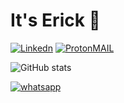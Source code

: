 # It's Erick 👋


[![Linkedn](https://img.shields.io/badge/LinkedIn-0077B5?style=for-the-badge&logo=linkedin&logoColor=white)](https://www.linkedin.com/in/erick-dos-santos-286795203)
[![ProtonMAIL](https://img.shields.io/badge/ProtonMail-8B89CC?style=for-the-badge&logo=protonmail&logoColor=white)](ericksantos88@protonmail.me)

![GitHub stats](https://github-readme-stats.vercel.app/api?username=Erick88santos&show_icons=true&theme=dracula)

[![whatsapp](https://img.shields.io/badge/WhatsApp-25D366?style=for-the-badge&logo=whatsapp&logoColor=white)](81985270632)

[![]()]()
